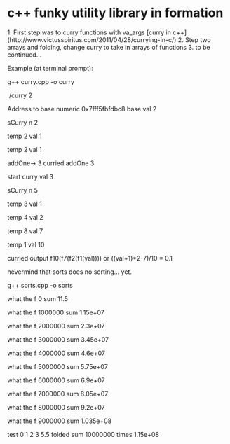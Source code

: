 <h1>c++ funky utility library in formation</h1>
1. First step was to curry functions with va_args [curry in c++](http://www.victusspiritus.com/2011/04/28/currying-in-c/)
2. Step two arrays and folding, change curry to take in arrays of functions 
3. to be continued...


Example (at terminal prompt):

g++ curry.cpp -o curry

./curry 2

Address to base numeric 0x7fff5fbfdbc8 base val 2

sCurry n 2

temp 2 val 1

temp 2 val 1

addOne-> 3 curried addOne 3


start curry val 3

sCurry n 5

temp 3 val 1

temp 4 val 2

temp 8 val 7

temp 1 val 10

curried output f10(f7(f2(f1(val)))) or ((val+1)*2-7)/10 = 0.1


nevermind that sorts does no sorting... yet.

g++ sorts.cpp -o sorts

 what the f 0 sum 11.5

 what the f 1000000 sum 1.15e+07

 what the f 2000000 sum 2.3e+07

 what the f 3000000 sum 3.45e+07

 what the f 4000000 sum 4.6e+07

 what the f 5000000 sum 5.75e+07

 what the f 6000000 sum 6.9e+07

 what the f 7000000 sum 8.05e+07

 what the f 8000000 sum 9.2e+07

 what the f 9000000 sum 1.035e+08

test 0	1	2	3	5.5 folded sum 10000000 times 1.15e+08

